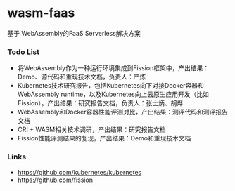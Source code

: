 # wasm-faas
基于 WebAssembly的FaaS Serverless解决方案

### Todo List

* 将WebAssembly作为一种运行环境集成到Fission框架中，产出结果：Demo、源代码和重现技术文档，负责人：严炼
* Kubernetes技术研究报告，包括Kubernetes向下对接Docker容器和WebAssembly runtime，以及Kubernetes向上云原生应用开发（比如Fission）。产出结果：研究报告文档，负责人：张士炳、胡烨
* WebAssembly和Docker容器性能评测对比，产出结果：测评代码和测评报告文档
* CRI + WASM相关技术调研，产出结果：研究报告文档
* Fission性能评测结果的复现，产出结果：Demo和重现技术文档

### Links

* https://github.com/kubernetes/kubernetes
* https://github.com/fission


